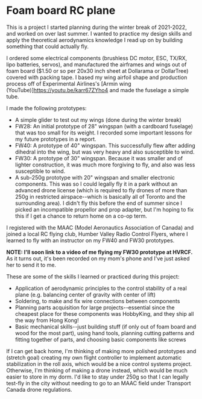 # Foam board RC plane

This is a project I started planning during the winter break of 2021-2022, and worked on over last summer. I wanted to practice my design skills and apply the theoretical aerodynamics knowledge I read up on by building something that could actually fly. 

I ordered some electrical components (brushless DC motor, ESC, TX/RX, lipo batteries, servos), and manufactured the airframes and wings out of foam board ($1.50 or so per 20x30 inch sheet at Dollarama or DollarTree) covered with packing tape. I based my wing airfoil shape and production process off of Experimental Airlines's [Armin wing (YouTube)]https://youtu.be/karr67ZYho4 and made the fuselage a simple tube. 

I made the following prototypes:
* A simple glider to test out my wings (done during the winter break)
* FW28: An initial prototype of 28" wingspan (with a cardboard fuselage) that was too small for its weight. I recorded some important lessons for my future prototypes in a report.
* FW40: A prototype of 40" wingspan. This successfully flew after adding dihedral into the wing, but was very heavy and also susceptible to wind. 
* FW30: A prototype of 30" wingspan. Because it was smaller and of lighter construction, it was much more forgiving to fly, and also was less susceptible to wind.
* A sub-250g prototype with 20" wingspan and smaller electronic components. This was so I could legally fly it in a park without an advanced drone license (which is required to fly drones of more than 250g in restricted airspace--which is basically all of Toronto and the surrounding area). I didn't fly this before the end of summer since I picked an incompatible propellor and prop adapter, but I'm hoping to fix this if I get a chance to return home on a co-op term.

I registered with the MAAC (Model Aeronautics Association of Canada) and joined a local RC flying club, Humber Valley Radio Control Flyers, where I learned to fly with an instructor on my FW40 and FW30 prototypes. 

**NOTE: I'll soon link to a video of me flying my FW30 prototype at HVRCF.** As it turns out, it's been recorded on my mom's phone and I've just asked her to send it to me.

These are some of the skills I learned or practiced during this project:
* Application of aerodynamic principles to the control stability of a real plane (e.g. balancing center of gravity with center of lift)
* Soldering, to make and fix wire connections between components
* Planning parts acquisition for large projects--essential since the cheapest place for these components was HobbyKing, and they ship all the way from Hong Kong!
* Basic mechanical skills--just building stuff (if only out of foam board and wood for the most part), using hand tools, planning cutting patterns and fitting together of parts, and choosing basic components like screws

If I can get back home, I'm thinking of making more polished prototypes and (stretch goal) creating my own flight controller to implement automatic stabilization in the roll axis, which would be a nice control systems project. Otherwise, I'm thinking of making a drone instead, which would be much easier to store in my dorm. I'd like to stay under 250g so that I can legally test-fly in the city without needing to go to an MAAC field under Transport Canada drone regulations.
